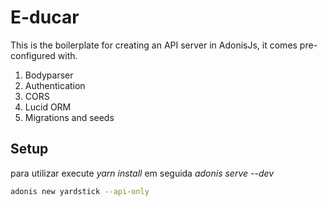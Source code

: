 # E-ducar

This is the boilerplate for creating an API server in AdonisJs, it comes pre-configured with.

1. Bodyparser
2. Authentication
3. CORS
4. Lucid ORM
5. Migrations and seeds

## Setup

para utilizar execute _yarn install_ em seguida _adonis serve --dev_

```bash
adonis new yardstick --api-only
```


```
